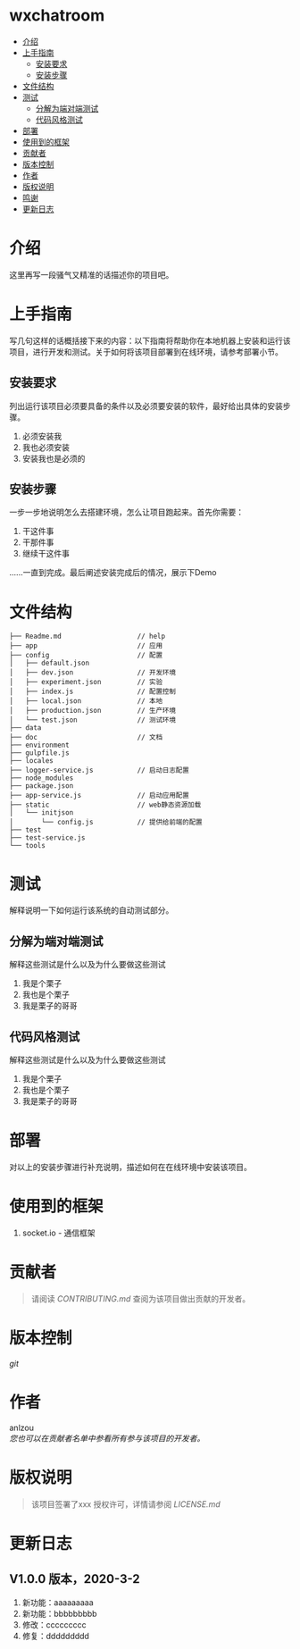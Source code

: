 # wxchatroom
<!-- GFM-TOC -->
- [介绍](#介绍)
- [上手指南](#上手指南)
    - [安装要求](#安装要求)
    - [安装步骤](#安装步骤)
- [文件结构](#文件结构)
- [测试](#测试)
    - [分解为端对端测试](#分解为端对端测试)
    - [代码风格测试](#代码风格测试)
- [部署](#部署)
- [使用到的框架](#使用到的框架)
- [贡献者](#贡献者)
- [版本控制](#版本控制)
- [作者](#作者)
- [版权说明](#版权说明)
- [鸣谢](#鸣谢)
- [更新日志](#更新日志)
<!-- GFM-TOC -->

# 介绍
这里再写一段骚气又精准的话描述你的项目吧。
# 上手指南
写几句这样的话概括接下来的内容：以下指南将帮助你在本地机器上安装和运行该项目，进行开发和测试。关于如何将该项目部署到在线环境，请参考部署小节。

## 安装要求
列出运行该项目必须要具备的条件以及必须要安装的软件，最好给出具体的安装步骤。
1. 必须安装我
1. 我也必须安装
1. 安装我也是必须的

## 安装步骤
一步一步地说明怎么去搭建环境，怎么让项目跑起来。首先你需要：
1. 干这件事
1. 干那件事
1. 继续干这件事

......一直到完成。最后阐述安装完成后的情况，展示下Demo

# 文件结构
```
├── Readme.md                   // help
├── app                         // 应用
├── config                      // 配置
│   ├── default.json
│   ├── dev.json                // 开发环境
│   ├── experiment.json         // 实验
│   ├── index.js                // 配置控制
│   ├── local.json              // 本地
│   ├── production.json         // 生产环境
│   └── test.json               // 测试环境
├── data
├── doc                         // 文档
├── environment
├── gulpfile.js
├── locales
├── logger-service.js           // 启动日志配置
├── node_modules
├── package.json
├── app-service.js              // 启动应用配置
├── static                      // web静态资源加载
│   └── initjson
│       └── config.js           // 提供给前端的配置
├── test
├── test-service.js
└── tools
```

# 测试
解释说明一下如何运行该系统的自动测试部分。

## 分解为端对端测试
解释这些测试是什么以及为什么要做这些测试
1. 我是个栗子
1. 我也是个栗子
1. 我是栗子的哥哥

## 代码风格测试
解释这些测试是什么以及为什么要做这些测试
1. 我是个栗子
1. 我也是个栗子
1. 我是栗子的哥哥

# 部署
对以上的安装步骤进行补充说明，描述如何在在线环境中安装该项目。

# 使用到的框架
1. socket.io - 通信框架

# 贡献者
> 请阅读 *CONTRIBUTING.md* 查阅为该项目做出贡献的开发者。

# 版本控制
*git*

# 作者
anlzou      
*您也可以在贡献者名单中参看所有参与该项目的开发者。*

# 版权说明
> 该项目签署了xxx 授权许可，详情请参阅 *LICENSE.md*


# 更新日志
## V1.0.0 版本，2020-3-2
1. 新功能：aaaaaaaaa
1. 新功能：bbbbbbbbb
1. 修改：ccccccccc
1. 修复：ddddddddd
